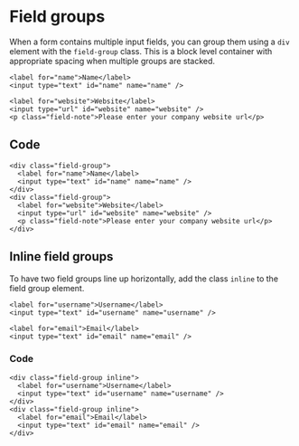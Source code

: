Field groups
============

When a form contains multiple input fields, you can group them using a `div` element with the `field-group` class. This is a block level container with appropriate spacing when multiple groups are stacked.

    <label for="name">Name</label>
    <input type="text" id="name" name="name" />

    <label for="website">Website</label>
    <input type="url" id="website" name="website" />
    <p class="field-note">Please enter your company website url</p>

Code
----

    <div class="field-group">
      <label for="name">Name</label>
      <input type="text" id="name" name="name" />
    </div>
    <div class="field-group">
      <label for="website">Website</label>
      <input type="url" id="website" name="website" />
      <p class="field-note">Please enter your company website url</p>
    </div>

Inline field groups
-------------------

To have two field groups line up horizontally, add the class `inline` to the field group element.

    <label for="username">Username</label>
    <input type="text" id="username" name="username" />

    <label for="email">Email</label>
    <input type="text" id="email" name="email" />

### Code

    <div class="field-group inline">
      <label for="username">Username</label>
      <input type="text" id="username" name="username" />
    </div>
    <div class="field-group inline">
      <label for="email">Email</label>
      <input type="text" id="email" name="email" />
    </div>
